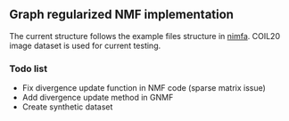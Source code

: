 ## Graph regularized NMF implementation

The current structure follows the example files structure in [nimfa](https://github.com/marinkaz/nimfa). COIL20 image dataset is used for current testing.

### Todo list

- Fix divergence update function in NMF code (sparse matrix issue)
- Add divergence update method in GNMF
- Create synthetic dataset
